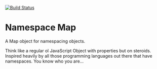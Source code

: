 [![Build Status][travis-ci-badge]][travis-ci-build]

# Namespace Map

A Map object for namespacing objects.

Think like a regular ol JavaScript Object with properties but on steroids. Inspired heavily by
all those programming languages out there that have namespaces. You know who you are...

[travis-ci-badge]: https://travis-ci.com/justintime4tea/namespace-map.svg?token=REPLACE_ME
[travis-ci-build]: https://travis-ci.com/justintime4tea/namespace-map
